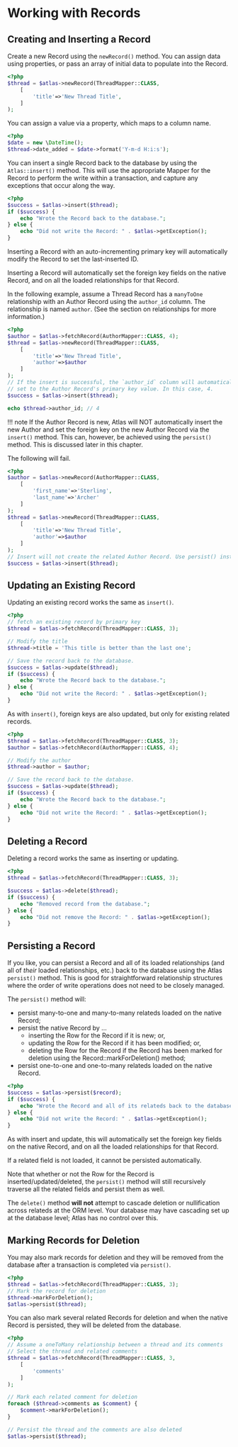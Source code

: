 # Working with Records

## Creating and Inserting a Record

Create a new Record using the `newRecord()` method. You can assign data using
properties, or pass an array of initial data to populate into the Record.

```php
<?php
$thread = $atlas->newRecord(ThreadMapper::CLASS,
    [
        'title'=>'New Thread Title',
    ]
);
```

You can assign a value via a property, which maps to a column name.

```php
<?php
$date = new \DateTime();
$thread->date_added = $date->format('Y-m-d H:i:s');
```

You can insert a single Record back to the database by using the `Atlas::insert()`
method. This will use the appropriate Mapper for the Record to perform the
write within a transaction, and capture any exceptions that occur along the way.

```php
<?php
$success = $atlas->insert($thread);
if ($success) {
    echo "Wrote the Record back to the database.";
} else {
    echo "Did not write the Record: " . $atlas->getException();
}
```

Inserting a Record with an auto-incrementing primary key will automatically
modify the Record to set the last-inserted ID.

Inserting a Record will automatically set the foreign key fields on the native
Record, and on all the loaded relationships for that Record.

In the following example, assume a Thread Record has a `manyToOne` relationship
with an Author Record using the `author_id` column. The relationship is named
`author`. (See the section on relationships for more information.)

```php
<?php
$author = $atlas->fetchRecord(AuthorMapper::CLASS, 4);
$thread = $atlas->newRecord(ThreadMapper::CLASS,
    [
        'title'=>'New Thread Title',
        'author'=>$author
    ]
);
// If the insert is successful, the `author_id` column will automatically be
// set to the Author Record's primary key value. In this case, 4.
$success = $atlas->insert($thread);

echo $thread->author_id; // 4
```

!!! note
    If the Author Record is new, Atlas will NOT automatically insert the
    new Author and set the foreign key on the new Author Record via the `insert()`
    method. This can, however, be achieved using the `persist()` method. This is
    discussed later in this chapter.

The following will fail.

```php
<?php
$author = $atlas->newRecord(AuthorMapper::CLASS,
    [
        'first_name'=>'Sterling',
        'last_name'=>'Archer'
    ]
);
$thread = $atlas->newRecord(ThreadMapper::CLASS,
    [
        'title'=>'New Thread Title',
        'author'=>$author
    ]
);
// Insert will not create the related Author Record. Use persist() instead.
$success = $atlas->insert($thread);
```

## Updating an Existing Record

Updating an existing record works the same as `insert()`.

```php
<?php
// fetch an existing record by primary key
$thread = $atlas->fetchRecord(ThreadMapper::CLASS, 3);

// Modify the title
$thread->title = 'This title is better than the last one';

// Save the record back to the database.
$success = $atlas->update($thread);
if ($success) {
    echo "Wrote the Record back to the database.";
} else {
    echo "Did not write the Record: " . $atlas->getException();
}
```

As with `insert()`, foreign keys are also updated, but only for existing related
records.

```php
<?php
$thread = $atlas->fetchRecord(ThreadMapper::CLASS, 3);
$author = $atlas->fetchRecord(AuthorMapper::CLASS, 4);

// Modify the author
$thread->author = $author;

// Save the record back to the database.
$success = $atlas->update($thread);
if ($success) {
    echo "Wrote the Record back to the database.";
} else {
    echo "Did not write the Record: " . $atlas->getException();
}
```

## Deleting a Record

Deleting a record works the same as inserting or updating.

```php
<?php
$thread = $atlas->fetchRecord(ThreadMapper::CLASS, 3);

$success = $atlas->delete($thread);
if ($success) {
    echo "Removed record from the database.";
} else {
    echo "Did not remove the Record: " . $atlas->getException();
}
```

## Persisting a Record

If you like, you can persist a Record and all of its loaded relationships (and
all of *their* loaded relationships, etc.) back to the database using the Atlas
`persist()` method. This is good for straightforward relationship structures
where the order of write operations does not need to be closely managed.

The `persist()` method will:

- persist many-to-one and many-to-many relateds loaded on the native Record;
- persist the native Record by ...
    - inserting the Row for the Record if it is new; or,
    - updating the Row for the Record if it has been modified; or,
    - deleting the Row for the Record if the Record has been marked for deletion
      using the Record::markForDeletion() method;
- persist one-to-one and one-to-many relateds loaded on the native Record.

```php
<?php
$success = $atlas->persist($record);
if ($success) {
    echo "Wrote the Record and all of its relateds back to the database.";
} else {
    echo "Did not write the Record: " . $atlas->getException();
}
```

As with insert and update, this will automatically set the foreign key fields on
the native Record, and on all the loaded relationships for that Record.

If a related field is not loaded, it cannot be persisted automatically.

Note that whether or not the Row for the Record is inserted/updated/deleted, the
`persist()` method will still recursively traverse all the related fields and
persist them as well.

The `delete()` method **will not** attempt to cascade deletion or nullification
across relateds at the ORM level. Your database may have cascading set up at the
database level; Atlas has no control over this.

## Marking Records for Deletion

You may also mark records for deletion and they will be removed from the database
after a transaction is completed via `persist()`.

```php
<?php
$thread = $atlas->fetchRecord(ThreadMapper::CLASS, 3);
// Mark the record for deletion
$thread->markForDeletion();
$atlas->persist($thread);
```

You can also mark several related Records for deletion and when the native
Record is persisted, they will be deleted from the database.

```php
<?php
// Assume a oneToMany relationship between a thread and its comments
// Select the thread and related comments
$thread = $atlas->fetchRecord(ThreadMapper::CLASS, 3,
    [
        'comments'
    ]
);

// Mark each related comment for deletion
foreach ($thread->comments as $comment) {
    $comment->markForDeletion();
}

// Persist the thread and the comments are also deleted
$atlas->persist($thread);

```
